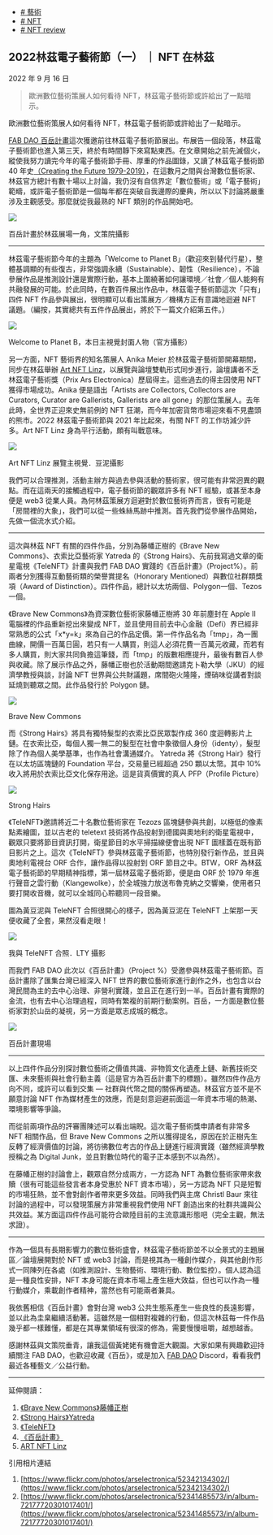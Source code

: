 +   [# 藝術](https://matters.town/tags/1841-%E8%97%9D%E8%A1%93)
+   [# NFT](https://matters.town/tags/7990-NFT)
+   [# NFT review](https://matters.town/tags/105989-NFT-review)

## 2022林茲電子藝術節（一） ｜ NFT 在林茲

2022 年 9 月 16 日

>歐洲數位藝術策展人如何看待 NFT，林茲電子藝術節或許給出了一點暗示。

歐洲數位藝術策展人如何看待 NFT，林茲電子藝術節或許給出了一點暗示。

[FAB DAO 百岳計畫](https://project.fab.tw/)這次獲邀前往林茲電子藝術節展出。布展告一個段落，林茲電子藝術節也進入第三天，終於有時間靜下來寫點東西。在文章開始之前先滅個火，縱使我努力讀完今年的電子藝術節手冊、厚重的作品圖錄，又讀了林茲電子藝術節 40 年史[（Creating the Future 1979-2019）](https://archive.aec.at/media/assets/b197b70a6d43f2d526072ac9df4607f4.pdf)，在這數月之間與台灣數位藝術家、林茲官方總計有數十場以上討論，我仍沒有自信界定「數位藝術」或「電子藝術」範疇，或許電子藝術節是一個每年都在突破自我邊際的慶典，所以以下討論將嚴重涉及主觀感受。那麼就從我最熟的 NFT 類別的作品開始吧。

 ![](https://assets.matters.news/embed/0d860262-2761-4274-97cb-8067cc208661.jpeg)

百岳計畫於林茲展場一角，文策院攝影

* * *

林茲電子藝術節今年的主題為「Welcome to Planet B」（歡迎來到替代行星），整體基調顯的有些復古，非常強調永續（Sustainable）、韌性（Resilience），不論參展作品是推測設計還是實際行動，基本上圍繞著如何讓環境／社會／個人能夠有共融發展的可能。於此同時，在數百件展出作品中，林茲電子藝術節這次「只有」四件 NFT 作品參與展出，很明顯可以看出策展方／機構方正有意識地迴避 NFT 議題。（編按，其實總共有五件作品展出，將於下一篇文介紹第五件。）

 ![](https://assets.matters.news/embed/1aa13de5-6c68-4b2f-9def-81036fee4984.png)

Welcome to Planet B，本日主視覺封面人物（官方攝影）

另一方面，NFT 藝術界的知名策展人 Anika Meier 於林茲電子藝術節開幕期間，同步在林茲舉辦 [Art NFT Linz](https://twitter.com/artnftlinz)，以展覽與論壇雙軌形式同步進行，論壇講者不乏林茲電子藝術獎（Prix Ars Electronica）歷屆得主。這些過去的得主因使用 NFT 獲得市場成功。Anika 便是語出「Artists are Collectors, Collectors are Curators, Curator are Gallerists, Gallerists are all gone」的那位策展人。去年此時，全世界正迎來史無前例的 NFT 狂潮，而今年加密貨幣市場迎來看不見盡頭的熊市。2022 林茲電子藝術節與 2021 年比起來，有關 NFT 的工作坊減少許多。Art NFT Linz 身為平行活動，頗有叫戰意味。

 ![](https://assets.matters.news/embed/548a03e0-9bc8-41c4-8eb2-acc9e4e963a6.jpeg)

Art NFT Linz 展覽主視覺．豆泥攝影

我們可以合理推測，活動主辦方與過去參與活動的藝術家，很可能有非常迥異的觀點。而在這兩天的接觸過程中，電子藝術節的觀眾許多有 NFT 經驗，或甚至本身便是 web3 從業人員。為何林茲策展方迴避對於數位藝術界而言，很有可能是「房間裡的大象」，我們可以從一些蛛絲馬跡中推測。首先我們從參展作品開始，先做一個流水式介紹。

* * *

這次與林茲 NFT 有關的四件作品，分別為藤幡正樹的《Brave New Commons》、衣索比亞藝術家 Yatreda 的《Strong Hairs》、先前我寫過文章的衛星電視《TeleNFT》計畫與我們 FAB DAO 實踐的《百岳計畫》（Project%）。前兩者分別獲得互動藝術類的榮譽賞提名（Honorary Mentioned）與數位社群類獎項（Award of Distinction）。四件作品，總計以太坊兩個、Polygon一個、Tezos一個。

《Brave New Commons》為資深數位藝術家藤幡正樹將 30 年前塵封在 Apple II 電腦裡的作品重新挖出來變成 NFT，並且使用目前去中心金融（Defi）界已經非常熟悉的公式「x\*y=k」來為自己的作品定價。第一件作品名為「tmp」，為一團曲線，開價一百萬日圓，若只有一人購買，則這人必須花費一百萬元收藏，而若有多人購買，則大家共同負擔這筆錢，而「tmp」的版數相應提升，最後有數百人參與收藏。除了展示作品之外，藤幡正樹也於活動期間邀請克卜勒大學（JKU）的經濟學教授與談，討論 NFT 世界與公共財議題，席間砲火隆隆，煙硝味從講者對談延燒到聽眾之間。此作品發行於 Polygon 鏈。

 ![](https://assets.matters.news/embed/87261190-5995-48dc-9fad-912c9c1c1c79.png)

Brave New Commons

而《Strong Hairs》將具有獨特髮型的衣索比亞民眾製作成 360 度迴轉影片上鏈。在衣索比亞，每個人獨一無二的髮型在社會中象徵個人身份（identy），髮型除了作為個人美學基準，也作為社會溝通媒介。 Yatreda 將《Strong Hair》發行在以太坊區塊鏈的 Foundation 平台，交易量已經超過 250 顆以太幣。其中 10% 收入將用於衣索比亞文化保存用途。這是貨真價實的真人 PFP（Profile Picture）

 ![](https://assets.matters.news/embed/f75af918-99e0-4884-81af-810a49cfd4d1.png)

Strong Hairs

《TeleNFT》邀請將近二十名數位藝術家在 Tezozs 區塊鏈參與共創，以極低的像素點素繪圖，並以古老的 teletext 技術將作品投射到德國與奧地利的衛星電視中，觀眾只要將節目資訊打開，衛星節目的水平掃描線便會出現 NFT 圖樣蓋在既有節目影片之上。這次《TeleNFT》參與林茲電子藝術節，也特別發行新作品，並且與奧地利電視台 ORF 合作，讓作品得以投射到 ORF 節目之中。BTW，ORF 為林茲電子藝術節的早期精神指標，第一屆林茲電子藝術節，便是由 ORF 於 1979 年進行聲音之雲行動（Klangewolke），於全城強力放送布魯克納之交響樂，使用者只要打開收音機，就可以全城同心聆聽同一段音樂。

圖為黃豆泥與 TeleNFT 合照很開心的樣子，因為黃豆泥在 TeleNFT 上架那一天便收藏了全套，果然沒看走眼！

 ![](https://assets.matters.news/embed/ac429763-16f0-472e-92ae-c00fbb63c67e.jpeg)

我與 TeleNFT 合照．LTY 攝影

而我們 FAB DAO 此次以《百岳計畫》（Project %）受邀參與林茲電子藝術節。百岳計畫除了匯集台灣已經深入 NFT 世界的數位藝術家進行創作之外，也包含以台灣民間為主的去中心治理、非營利實踐，並且正在進行到一半。百岳計畫有實際的金流，也有去中心治理過程，同時有繁複的前期行動案例。百岳，一方面是數位藝術家對於山岳的凝視，另一方面是眾志成城的概念。

 ![](https://assets.matters.news/embed/6cdbebc5-c344-4dbc-b73a-fb2bb8af2e71.jpeg)

百岳計畫現場

* * *

以上四件作品分別探討數位藝術之價值共識、非物質文化遺產上鏈、新舊技術交匯、未來藝術與社會行動主義（這是官方為百岳計畫下的標題）。雖然四件作品方向不同，或許可以看到交集 — 社群與代幣之間的關係再塑造。林茲官方並不是不願意討論 NFT 作為媒材產生的效應，而是刻意迴避前面這一年資本市場的熱潮、環境影響等爭論。

而從前兩項作品的評審團陳述可以看出端睨。這次電子藝術獎申請者有非常多 NFT 相關作品，但 Brave New Commons 之所以獲得提名，原因在於正樹先生反轉了經濟價值的討論，將彷彿數位考古的作品上鏈進行經濟實踐（雖然經濟學教授稱之為 Digital Junk，並且對數位時代的電子正本感到不以為然）。

在藤幡正樹的討論會上，觀眾自然分成兩方，一方認為 NFT 為數位藝術家帶來救贖（很有可能這些發言者本身受惠於 NFT 資本市場），另一方認為 NFT 只是短暫的市場狂熱，並不會對創作者帶來更多效益。同時我們與主席 Christl Baur 來往討論的過程中，可以發現策展方非常重視我們使用 NFT 創造出來的社群共識與公共效益。某方面這四件作品可能符合歐陸目前的主流意識形態吧（完全主觀，無法求證）。

* * *

作為一個具有長期影響力的數位藝術盛會，林茲電子藝術節並不以全景式的主題展區／論壇展開對於 NFT 或 web3 討論，而是視其為一種創作媒介，與其他創作形式一同陳列在各處（如推測設計、生物藝術、環境行動、數位監控）。個人認為這是一種良性安排，NFT 本身可能在資本市場上產生極大效益，但也可以作為一種行動媒介，乘載創作者精神，當然也有可能兩者兼具。

我依舊相信《百岳計畫》會對台灣 web3 公共生態系產生一些良性的長遠影響，並以此為圭臬繼續活動著。這雖然是一個相對複雜的行動，但這次林茲每一件作品幾乎都一樣難懂，都是在其專業領域有很深的修為，需要慢慢咀嚼，越想越香。

感謝林茲與文策院垂青，讓我這個黃姥姥有機會逛大觀園。大家如果有興趣歡迎持續關注 FAB DAO，也歡迎收藏《百岳》，或是加入 [FAB DAO](https://www.facebook.com/FABDAOtw/?__cft__[0]=AZWxNWO_Bh9-xhlH8YxsNo03fpDad4foaNIA8urliq_iyMaiyMffCeENOjtnfzt7ydG1Afvn8qzzfz5exGkVH-3BQpqdABpRdbXBj-Fg5fQR1tU33thSFGrJoPEBf6ez5wD0qhKuMEDc0K5gwKKt7xEp&__tn__=kK-R) Discord，看看我們最近各種藝文／公益行動。

* * *

延伸閱讀：

1.  [《Brave New Commons》藤幡正樹](https://mf.3331.jp/)
2.  [《Strong Hairs》Yatreda](https://foundation.app/collection/strong)
3.  [《TeleNFT》](https://telenft.art/)
4.  [《百岳計畫》](https://project.fab.tw/)
5.  [ART NFT Linz](https://ooekultur.at/event-detail/art-nft-linz)

引用相片連結

1.  [https://www.flickr.com/photos/arselectronica/52342134302/](https://www.flickr.com/photos/arselectronica/52342134302/)
2.  [https://www.flickr.com/photos/arselectronica/52341485573/in/album-72177720301017401/](https://www.flickr.com/photos/arselectronica/52341485573/in/album-72177720301017401/)